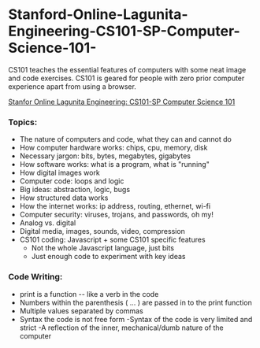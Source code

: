 # Stanford-Online-Lagunita-Engineering-CS101-SP-Computer-Science-101-

CS101 teaches the essential features of computers with some neat image and code exercises. CS101 is geared for people with zero prior computer experience apart from using a browser.

[Stanfor Online Lagunita Engineering: CS101-SP Computer Science 101](https://lagunita.stanford.edu/courses/Engineering/CS101/Summer2014/courseware/d1714dd9a6f84dd683be1eb737b6dbfe/d47eb90418a64f3b8c7a8e0467f0db45/1)


### Topics: ###

* The nature of computers and code, what they can and cannot do
* How computer hardware works: chips, cpu, memory, disk
* Necessary jargon: bits, bytes, megabytes, gigabytes
* How software works: what is a program, what is "running"
* How digital images work
* Computer code: loops and logic
* Big ideas: abstraction, logic, bugs
* How structured data works
* How the internet works: ip address, routing, ethernet, wi-fi
* Computer security: viruses, trojans, and passwords, oh my!
* Analog vs. digital
* Digital media, images, sounds, video, compression
* CS101 coding: Javascript + some CS101 specific features
    * Not the whole Javascript language, just bits
    * Just enough code to experiment with key ideas


### Code Writing: ###

* print is a function -- like a verb in the code
* Numbers within the parenthesis ( ... ) are passed in to the print function
* Multiple values separated by commas
* Syntax the code is not free form
-Syntax of the code is very limited and strict
-A reflection of the inner, mechanical/dumb nature of the computer 

